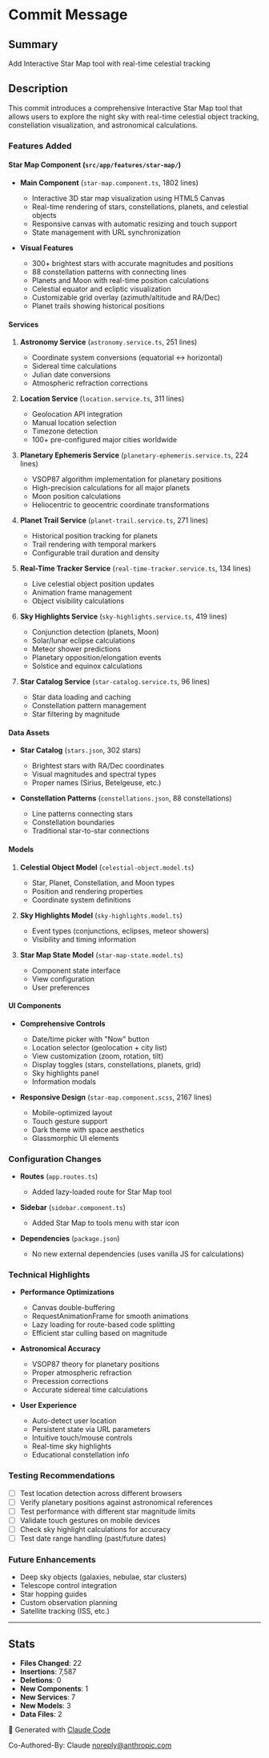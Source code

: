 # Commit Message

## Summary
Add Interactive Star Map tool with real-time celestial tracking

## Description
This commit introduces a comprehensive Interactive Star Map tool that allows users to explore the night sky with real-time celestial object tracking, constellation visualization, and astronomical calculations.

### Features Added

#### Star Map Component (`src/app/features/star-map/`)
- **Main Component** (`star-map.component.ts`, 1802 lines)
  - Interactive 3D star map visualization using HTML5 Canvas
  - Real-time rendering of stars, constellations, planets, and celestial objects
  - Responsive canvas with automatic resizing and touch support
  - State management with URL synchronization

- **Visual Features**
  - 300+ brightest stars with accurate magnitudes and positions
  - 88 constellation patterns with connecting lines
  - Planets and Moon with real-time position calculations
  - Celestial equator and ecliptic visualization
  - Customizable grid overlay (azimuth/altitude and RA/Dec)
  - Planet trails showing historical positions

#### Services

1. **Astronomy Service** (`astronomy.service.ts`, 251 lines)
   - Coordinate system conversions (equatorial ↔ horizontal)
   - Sidereal time calculations
   - Julian date conversions
   - Atmospheric refraction corrections

2. **Location Service** (`location.service.ts`, 311 lines)
   - Geolocation API integration
   - Manual location selection
   - Timezone detection
   - 100+ pre-configured major cities worldwide

3. **Planetary Ephemeris Service** (`planetary-ephemeris.service.ts`, 224 lines)
   - VSOP87 algorithm implementation for planetary positions
   - High-precision calculations for all major planets
   - Moon position calculations
   - Heliocentric to geocentric coordinate transformations

4. **Planet Trail Service** (`planet-trail.service.ts`, 271 lines)
   - Historical position tracking for planets
   - Trail rendering with temporal markers
   - Configurable trail duration and density

5. **Real-Time Tracker Service** (`real-time-tracker.service.ts`, 134 lines)
   - Live celestial object position updates
   - Animation frame management
   - Object visibility calculations

6. **Sky Highlights Service** (`sky-highlights.service.ts`, 419 lines)
   - Conjunction detection (planets, Moon)
   - Solar/lunar eclipse calculations
   - Meteor shower predictions
   - Planetary opposition/elongation events
   - Solstice and equinox calculations

7. **Star Catalog Service** (`star-catalog.service.ts`, 96 lines)
   - Star data loading and caching
   - Constellation pattern management
   - Star filtering by magnitude

#### Data Assets

- **Star Catalog** (`stars.json`, 302 stars)
  - Brightest stars with RA/Dec coordinates
  - Visual magnitudes and spectral types
  - Proper names (Sirius, Betelgeuse, etc.)

- **Constellation Patterns** (`constellations.json`, 88 constellations)
  - Line patterns connecting stars
  - Constellation boundaries
  - Traditional star-to-star connections

#### Models

1. **Celestial Object Model** (`celestial-object.model.ts`)
   - Star, Planet, Constellation, and Moon types
   - Position and rendering properties
   - Coordinate system definitions

2. **Sky Highlights Model** (`sky-highlights.model.ts`)
   - Event types (conjunctions, eclipses, meteor showers)
   - Visibility and timing information

3. **Star Map State Model** (`star-map-state.model.ts`)
   - Component state interface
   - View configuration
   - User preferences

#### UI Components

- **Comprehensive Controls**
  - Date/time picker with "Now" button
  - Location selector (geolocation + city list)
  - View customization (zoom, rotation, tilt)
  - Display toggles (stars, constellations, planets, grid)
  - Sky highlights panel
  - Information modals

- **Responsive Design** (`star-map.component.scss`, 2167 lines)
  - Mobile-optimized layout
  - Touch gesture support
  - Dark theme with space aesthetics
  - Glassmorphic UI elements

### Configuration Changes

- **Routes** (`app.routes.ts`)
  - Added lazy-loaded route for Star Map tool

- **Sidebar** (`sidebar.component.ts`)
  - Added Star Map to tools menu with star icon

- **Dependencies** (`package.json`)
  - No new external dependencies (uses vanilla JS for calculations)

### Technical Highlights

- **Performance Optimizations**
  - Canvas double-buffering
  - RequestAnimationFrame for smooth animations
  - Lazy loading for route-based code splitting
  - Efficient star culling based on magnitude

- **Astronomical Accuracy**
  - VSOP87 theory for planetary positions
  - Proper atmospheric refraction
  - Precession corrections
  - Accurate sidereal time calculations

- **User Experience**
  - Auto-detect user location
  - Persistent state via URL parameters
  - Intuitive touch/mouse controls
  - Real-time sky highlights
  - Educational constellation info

### Testing Recommendations

- [ ] Test location detection across different browsers
- [ ] Verify planetary positions against astronomical references
- [ ] Test performance with different star magnitude limits
- [ ] Validate touch gestures on mobile devices
- [ ] Check sky highlight calculations for accuracy
- [ ] Test date range handling (past/future dates)

### Future Enhancements

- Deep sky objects (galaxies, nebulae, star clusters)
- Telescope control integration
- Star hopping guides
- Custom observation planning
- Satellite tracking (ISS, etc.)

---

## Stats
- **Files Changed**: 22
- **Insertions**: 7,587
- **Deletions**: 0
- **New Components**: 1
- **New Services**: 7
- **New Models**: 3
- **Data Files**: 2

🤖 Generated with [Claude Code](https://claude.com/claude-code)

Co-Authored-By: Claude <noreply@anthropic.com>

